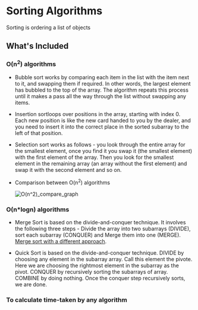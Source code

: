 # Sorting Algorithms

 Sorting is ordering a list of objects


## What's Included

### O(n<sup>2</sup>) algorithms

- Bubble sort works by comparing each item in the list with the item next to it, and swapping them if required. In other words, the largest element has bubbled to the top of the array. The algorithm repeats this process until it makes a pass all the way through the list without swapping any items.

- Insertion sortloops over positions in the array, starting with index 0. Each new position is like the new card handed to you by the dealer, and you need to insert it into the correct place in the sorted subarray to the left of that position.

- Selection sort works as follows - you look through the entire array for the smallest element, once you find it you swap it (the smallest element) with the first element of the array. Then you look for the smallest element in the remaining array (an array without the first element) and swap it with the second element and so on.

- Comparison between O(n<sup>2</sup>) algorithms

   ![O(n^2)_compare_graph](https://user-images.githubusercontent.com/47852407/92424063-e3f88d80-f1a0-11ea-820d-38543fc792df.png)

### O(n*logn) algorithms

- Merge Sort is based on the divide-and-conquer technique. It involves the following three steps - Divide the array into two subarrays (DIVIDE), sort each subarray (CONQUER) and Merge them into one (MERGE). [Merge sort with a different approach](/Sorting/MergeSort_Diff.c).

- Quick Sort is based on the divide-and-conquer technique. DIVIDE by choosing any element in the subarray array. Call this element the pivote. Here we are choosing the rightmost element in the subarray as the pivot. CONQUER by recursively sorting the subarrays of array. COMBINE by doing nothing. Once the conquer step recursively sorts, we are done.
  
### To calculate time-taken by any algorithm
